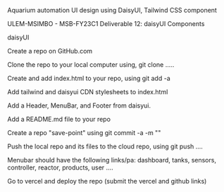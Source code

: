 Aquarium automation UI design using DaisyUI, Tailwind CSS component

ULEM-MSIMBO - MSB-FY23C1
Deliverable 12: daisyUI Components

daisyUI

Create a repo on GitHub.com

Clone the repo to your local computer using, git clone .....

Create and add index.html to your repo, using git add -a

Add tailwind and daisyui CDN stylesheets to index.html

Add a Header, MenuBar, and Footer from daisyui.

Add a README.md file to your repo

Create a repo "save-point" using git commit -a -m ""

Push the local repo and its files to the cloud repo, using git push ....

Menubar should have the following links/pa: dashboard, tanks, sensors, controller, reactor, products, user ....

Go to vercel and deploy the repo (submit the vercel and github links)
